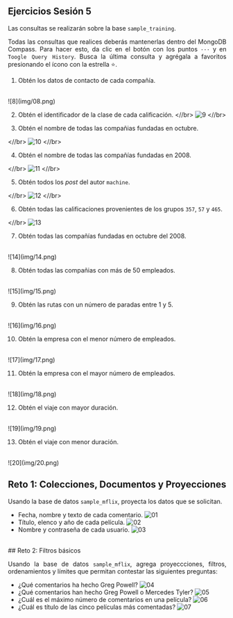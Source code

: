 ## Ejercicios Sesión 5

<div style="text-align: justify;">

Las consultas se realizarán sobre la base `sample_training`.

Todas las consultas que realices deberás mantenerlas dentro del MongoDB Compass. Para hacer esto, da clic en el botón con los puntos `···` y en `Toogle Query History`. Busca la última consulta y agrégala a favoritos presionando el ícono con la estrella :star:.

1. Obtén los datos de contacto de cada compañía.
</br>
![8](img/08.png)
</br>

2. Obtén el identificador de la clase de cada calificación.
<//br>
![9](img/09.png)
<//br>

3. Obtén el nombre de todas las compañias fundadas en octubre.

<//br>
![10](img/10.png)
<//br>

4. Obtén el nombre de todas las compañías fundadas en 2008.

<//br>
![11](img/11.png)
<//br>

5. Obtén todos los *post* del autor `machine`.

<//br>
![12](img/12.png)
<//br>

6. Obtén todas las calificaciones provenientes de los grupos `357`, `57` y `465`.

<//br>
![13](img/13.png)
</br>

7. Obtén todas las compañías fundadas en octubre del 2008.

</br>
![14](img/14.png)
</br>

8. Obtén todas las compañias con más de 50 empleados. 

</br>
![15](img/15.png)
</br>

9. Obtén las rutas con un número de paradas entre 1 y 5.

</br>
![16](img/16.png)
</br>

10. Obtén la empresa con el menor número de empleados.

</br>
![17](img/17.png)
</br>

11. Obtén la empresa con el mayor número de empleados.

</br>
![18](img/18.png)
</br>

12. Obtén el viaje con mayor duración.

</br>
![19](img/19.png)
</br>

13. Obtén el viaje con menor duración.

</br>
![20](img/20.png)
</br>


</div>

## Reto 1: Colecciones, Documentos y Proyecciones

<div style="text-align: justify;">

Usando la base de datos `sample_mflix`, proyecta los datos que se solicitan.

- Fecha, nombre y texto de cada comentario.
![01](img/01.png)
- Título, elenco y año de cada película.
![02](img/02.png)
- Nombre y contraseña de cada usuario.
![03](img/03.png)

<br/>


</div>
## Reto 2: Filtros básicos

<div style="text-align: justify;">

Usando la base de datos `sample_mflix`, agrega proyeccciones, filtros, ordenamientos y límites que permitan contestar las siguientes preguntas:

- ¿Qué comentarios ha hecho Greg Powell?
![04](img/04.png)
- ¿Qué comentarios han hecho Greg Powell o Mercedes Tyler?
![05](img/05.png)
- ¿Cuál es el máximo número de comentarios en una película?
![06](img/06.png)
- ¿Cuál es título de las cinco películas más comentadas?
![07](img/07.png)

<br/>

</div>
